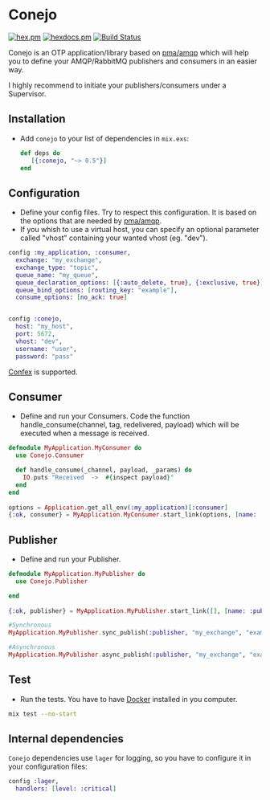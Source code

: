 # Conejo

[![hex.pm](https://img.shields.io/hexpm/v/conejo.svg?style=flat-square)](https://hex.pm/packages/conejo) [![hexdocs.pm](https://img.shields.io/badge/docs-latest-green.svg?style=flat-square)](https://hexdocs.pm/conejo/) [![Build Status](https://travis-ci.org/mendrugory/conejo.svg?branch=master)](https://travis-ci.org/mendrugory/conejo)

Conejo is an OTP application/library based on [pma/amqp](https://github.com/pma/amqp/) which will help you to define your
AMQP/RabbitMQ publishers and consumers in an easier way.

I highly recommend to initiate your publishers/consumers under a Supervisor.

## Installation
  * Add `conejo` to your list of dependencies in `mix.exs`:

    ```elixir
    def deps do
       [{:conejo, "~> 0.5"}]
    end
    ```
    
## Configuration    
  * Define your config files. Try to respect this configuration. It is based
   on the options that are needed by [pma/amqp](https://github.com/pma/amqp/).
  * If you whish to use a virtual host, you can specify an optional parameter called "vhost" containing your wanted vhost (eg. "dev").
   
   ```elixir
   config :my_application, :consumer,
     exchange: "my_exchange",
     exchange_type: "topic",
     queue_name: "my_queue",
     queue_declaration_options: [{:auto_delete, true}, {:exclusive, true}],
     queue_bind_options: [routing_key: "example"],
     consume_options: [no_ack: true]


   config :conejo, 
     host: "my_host",
     port: 5672,
     vhost: "dev",
     username: "user",
     password: "pass"
   ```
   [Confex](https://github.com/Nebo15/confex) is supported.

## Consumer
  * Define and run your Consumers. Code the function handle_consume(channel, tag, redelivered, payload)
   which will be executed when a message is received.
     
  ```elixir
  defmodule MyApplication.MyConsumer do
    use Conejo.Consumer

    def handle_consume(_channel, payload, _params) do
      IO.puts "Received  ->  #{inspect payload}"
    end
  end
     
  options = Application.get_all_env(:my_application)[:consumer] 
  {:ok, consumer} = MyApplication.MyConsumer.start_link(options, [name: :consumer])
  ```
  
## Publisher
  * Define and run your Publisher.
     
  ```elixir
  defmodule MyApplication.MyPublisher do
    use Conejo.Publisher
  
  end
     
  {:ok, publisher} = MyApplication.MyPublisher.start_link([], [name: :publisher])
  
  #Synchronous
  MyApplication.MyPublisher.sync_publish(:publisher, "my_exchange", "example", "Hola")
  
  #Asynchronous
  MyApplication.MyPublisher.async_publish(:publisher, "my_exchange", "example", "Adios")
  ```
  
## Test
  * Run the tests. You have to have [Docker](https://www.docker.com) installed in you computer.
  ```bash
  mix test --no-start
  ```
  
  
## Internal dependencies
`Conejo` dependencies use `lager` for logging, so you have to configure it in your configuration files:
```elixir
config :lager,
  handlers: [level: :critical]
```
